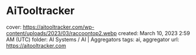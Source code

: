 # AiTooltracker

cover: https://aitooltracker.com/wp-content/uploads/2023/03/raccoontop2.webp
created: March 10, 2023 2:59 AM (UTC)
folder: AI Systems / AI | Aggregators
tags: ai, aggregator
url: https://aitooltracker.com